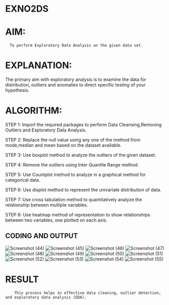 # EXNO2DS

# AIM:
      To perform Exploratory Data Analysis on the given data set.

      
# EXPLANATION:
  The primary aim with exploratory analysis is to examine the data for distribution, outliers and anomalies to direct specific testing of your hypothesis.

  
# ALGORITHM:
STEP 1: Import the required packages to perform Data Cleansing,Removing Outliers and Exploratory Data Analysis.

STEP 2: Replace the null value using any one of the method from mode,median and mean based on the dataset available.

STEP 3: Use boxplot method to analyze the outliers of the given dataset.

STEP 4: Remove the outliers using Inter Quantile Range method.

STEP 5: Use Countplot method to analyze in a graphical method for categorical data.

STEP 6: Use displot method to represent the univariate distribution of data.

STEP 7: Use cross tabulation method to quantitatively analyze the relationship between multiple variables.

STEP 8: Use heatmap method of representation to show relationships between two variables, one plotted on each axis.


## CODING AND OUTPUT
![Screenshot (44)](https://github.com/user-attachments/assets/40b913e1-e3a9-4b1b-a1c4-f0a587e9d248)
![Screenshot (45)](https://github.com/user-attachments/assets/757bde4c-20d5-4d64-aeac-56d0e5207781)
![Screenshot (46)](https://github.com/user-attachments/assets/20f216d7-d0f1-42a4-8eea-27194a0d07da)
![Screenshot (47)](https://github.com/user-attachments/assets/c6aa3006-709b-4d53-9e9e-4c5cb0ebfa31)
![Screenshot (48)](https://github.com/user-attachments/assets/a4071eb0-ed89-41ba-982e-47ffe33b208a)
![Screenshot (49)](https://github.com/user-attachments/assets/242c7cc4-c3ad-477d-b385-a098303bc526)
![Screenshot (50)](https://github.com/user-attachments/assets/ff40da68-ff7b-4d65-b182-b159d3e46bc2)
![Screenshot (51)](https://github.com/user-attachments/assets/18bbe522-64f5-42c5-a52a-7c586b13de6d)
![Screenshot (52)](https://github.com/user-attachments/assets/32d6c3a6-8190-40d8-b005-2bc6cacf3b55)
![Screenshot (53)](https://github.com/user-attachments/assets/16f9e657-2c98-4a31-b419-d818d3eb7c0e)
![Screenshot (54)](https://github.com/user-attachments/assets/9cb77893-782a-4d99-8e7a-54b7afd983ce)
![Screenshot (55)](https://github.com/user-attachments/assets/38b6d831-c99b-49b1-991d-5f0bb99e03f5)

# RESULT
        This process helps in effective data cleaning, outlier detection, and exploratory data analysis (EDA).
